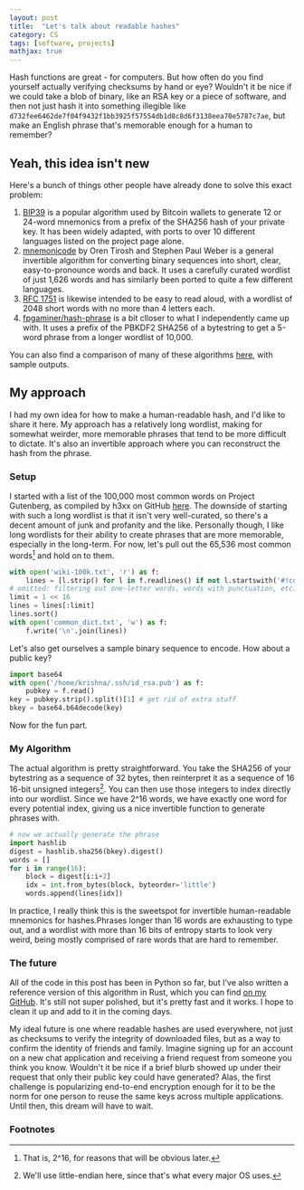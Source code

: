 ```yaml
---
layout: post
title:  "Let's talk about readable hashes"
category: CS
tags: [software, projects]
mathjax: true
---
```


Hash functions are great - for computers. But how often do you find yourself actually verifying checksums by hand or eye? Wouldn't it be nice if we could take a blob of binary, like an RSA key or a piece of software, and then not just hash it into something illegible like `d732fee6462de7f04f9432f1bb3925f57554db1d8c8d6f3138eea70e5787c7ae`, but make an English phrase that's memorable enough for a human to remember?

## Yeah, this idea isn't new

Here's a bunch of things other people have already done to solve this exact problem:

1. [BIP39](https://github.com/bitcoin/bips/blob/master/bip-0039.mediawiki) is a popular algorithm used by Bitcoin wallets to generate 12 or 24-word mnemonics from a prefix of the SHA256 hash of your private key. It has been widely adapted, with ports to over 10 different languages listed on the project page alone.
2. [mnemonicode](https://github.com/singpolyma/mnemonicode) by Oren Tirosh and Stephen Paul Weber is a general invertible algorithm for converting binary sequences into short, clear, easy-to-pronounce words and back. It uses a carefully curated wordlist of just 1,626 words and has similarly been ported to quite a few different languages.
3. [RFC 1751](https://tools.ietf.org/html/rfc1751) is likewise intended to be easy to read aloud, with a wordlist of 2048 short words with no more than 4 letters each.
4. [fpgaminer/hash-phrase](https://github.com/fpgaminer/hash-phrase) is a bit clloser to what I independently came up with. It uses a prefix of the PBKDF2 SHA256 of a bytestring to get a 5-word phrase from a longer wordlist of 10,000.

You can also find a comparison of many of these algorithms [here](https://gist.github.com/raineorshine/8d67049c0aaaa082614e417660462fda), with sample outputs.

## My approach

I had my own idea for how to make a human-readable hash, and I'd like to share it here. My approach has a relatively long wordlist, making for somewhat weirder, more memorable phrases that tend to be more difficult to dictate. It's also an invertible approach where you can reconstruct the hash from the phrase.

### Setup

I started with a list of the 100,000 most common words on Project Gutenberg, as compiled by h3xx on GitHub [here](https://gist.github.com/h3xx/1976236). The downside of starting with such a long wordlist is that it isn't very well-curated, so there's a decent amount of junk and profanity and the like. Personally though, I like long wordlists for their ability to create phrases that are more memorable, especially in the long-term. For now, let's pull out the 65,536 most common words[^1] and hold on to them.

```python
with open('wiki-100k.txt', 'r') as f:
    lines = [l.strip() for l in f.readlines() if not l.startswith('#!comment')]
# omitted: filtering out one-letter words, words with punctuation, etc.
limit = 1 << 16
lines = lines[:limit]
lines.sort()
with open('common_dict.txt', 'w') as f:
    f.write('\n'.join(lines))
```

Let's also get ourselves a sample binary sequence to encode. How about a public key?

```python
import base64
with open('/home/krishna/.ssh/id_rsa.pub') as f:
    pubkey = f.read()
key = pubkey.strip().split()[1] # get rid of extra stuff
bkey = base64.b64decode(key)
```

Now for the fun part.

### My Algorithm

The actual algorithm is pretty straightforward. You take the SHA256 of your bytestring as a sequence of 32 bytes, then reinterpret it as a sequence of 16 16-bit unsigned integers[^2]. You can then use those integers to index directly into our wordlist. Since we have 2^16 words, we have exactly one word for every potential index, giving us a nice invertible function to generate phrases with.

```python
# now we actually generate the phrase
import hashlib
digest = hashlib.sha256(bkey).digest()
words = []
for i in range(16):
    block = digest[i:i+2]
    idx = int.from_bytes(block, byteorder='little')
    words.append(lines[idx])
```

In practice, I really think this is the sweetspot for invertible human-readable mnemonics for hashes.Phrases longer than 16 words are exhausting to type out, and a wordlist with more than 16 bits of entropy starts to look very weird, being mostly comprised of rare words that are hard to remember.

### The future

All of the code in this post has been in Python so far, but I've also written a reference version of this algorithm in Rust, which you can find [on my GitHub](https://github.com/krishnachittur/readable-hashes/tree/master). It's still not super polished, but it's pretty fast and it works. I hope to clean it up and add to it in the coming days.

My ideal future is one where readable hashes are used everywhere, not just as checksums to verify the integrity of downloaded files, but as a way to confirm the identity of friends and family. Imagine signing up for an account on a new chat application and receiving a friend request from someone you think you know. Wouldn't it be nice if a brief blurb showed up under their request that only their public key could have generated? Alas, the first challenge is popularizing end-to-end encryption enough for it to be the norm for one person to reuse the same keys across multiple applications. Until then, this dream will have to wait.

### Footnotes

[^1]: That is, 2^16, for reasons that will be obvious later.
[^2]: We'll use little-endian here, since that's what every major OS uses.